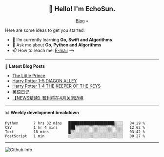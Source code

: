 <h2 align="center">👋 Hello! I'm EchoSun.</h2>
<p align="center">
  <a href="https://blog.echosun.top">Blog</a> •
</p>

Here are some ideas to get you started:

- 🌱 I’m currently learning **Go, Swift and Algorithms**
- 💬 Ask me about **Go, Python and Algorithms**
- 📫 How to reach me: [E-mail](echosun1996@126.com)
-->

-------
**📝 Latest Blog Posts**

<!-- BLOG-POST-LIST:START -->
- [The Little Prince](https://blog.echosun.top/posts/30f86c62.html)
- [Harry Potter 1-5 DIAGON ALLEY](https://blog.echosun.top/posts/1d896b9.html)
- [Harry Potter 1-4 THE KEEPER OF THE KEYS](https://blog.echosun.top/posts/1f4ea593.html)
- [英语日记](https://blog.echosun.top/posts/51ddcc83.html)
- [【NEWS精读】智利将在4月关闭边境](https://blog.echosun.top/posts/4b10b6da.html)
<!-- BLOG-POST-LIST:END -->

-------

📊 **Weekly development breakdown**
<!--START_SECTION:waka-->
```text
Python       7 hrs 32 mins   █████████████████████░░░░   84.29 % 
CSV          1 hr 4 mins     ███░░░░░░░░░░░░░░░░░░░░░░   12.02 % 
Text         18 mins         █░░░░░░░░░░░░░░░░░░░░░░░░   03.42 % 
PostScript   1 min           ░░░░░░░░░░░░░░░░░░░░░░░░░   00.27 % 
```
<!--END_SECTION:waka-->

-------
![Github Info](https://github-readme-stats.vercel.app/api?username=echosun1996&show_icons=true&count_private=true&hide=prs&theme=default_repocard)
